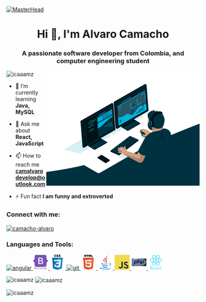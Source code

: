 [![MasterHead](https://camo.githubusercontent.com/4da399c3a8f66b662e6c7c2ad787ce979082d31ab3270866174dd686b224ce34/68747470733a2f2f63646e2e61636f64657a2e696e2f77702d636f6e74656e742f75706c6f6164732f323031382f30352f42616e6e65722d696d6167652d342e706e67)](https://www.linkedin.com/in/alvaro-camacho-85a060221/)
<h1 align="center">Hi 👋, I'm Alvaro Camacho</h1>
<h3 align="center">A passionate software developer from Colombia, and computer engineering student</h3>
<img align="right" alt="Coding" width="400" src="https://raw.githubusercontent.com/vamseep36/vamseep36/main/social/code.gif">

<p align="left"> <img src="https://komarev.com/ghpvc/?username=icaaamz&label=Profile%20views&color=0e75b6&style=flat" alt="icaaamz" /> </p>

- 🌱 I’m currently learning **Java, MySQL**

- 💬 Ask me about **React, JavaScript**

- 📫 How to reach me **camalvarodevelop@outlook.com**

- ⚡ Fun fact **I am funny and extroverted**

<h3 align="left">Connect with me:</h3>
<p align="left">
<a href="https://linkedin.com/in/camacho-alvaro" target="blank"><img align="center" src="https://raw.githubusercontent.com/rahuldkjain/github-profile-readme-generator/master/src/images/icons/Social/linked-in-alt.svg" alt="camacho-alvaro" height="30" width="40" /></a>
</p>

<h3 align="left">Languages and Tools:</h3>
<p align="left"> <a href="https://angular.io" target="_blank" rel="noreferrer"> <img src="https://angular.io/assets/images/logos/angular/angular.svg" alt="angular" width="40" height="40"/> </a> <a href="https://getbootstrap.com" target="_blank" rel="noreferrer"> <img src="https://raw.githubusercontent.com/devicons/devicon/master/icons/bootstrap/bootstrap-plain-wordmark.svg" alt="bootstrap" width="40" height="40"/> </a> <a href="https://www.w3schools.com/css/" target="_blank" rel="noreferrer"> <img src="https://raw.githubusercontent.com/devicons/devicon/master/icons/css3/css3-original-wordmark.svg" alt="css3" width="40" height="40"/> </a> <a href="https://git-scm.com/" target="_blank" rel="noreferrer"> <img src="https://www.vectorlogo.zone/logos/git-scm/git-scm-icon.svg" alt="git" width="40" height="40"/> </a> <a href="https://www.w3.org/html/" target="_blank" rel="noreferrer"> <img src="https://raw.githubusercontent.com/devicons/devicon/master/icons/html5/html5-original-wordmark.svg" alt="html5" width="40" height="40"/> </a> <a href="https://www.java.com" target="_blank" rel="noreferrer"> <img src="https://raw.githubusercontent.com/devicons/devicon/master/icons/java/java-original.svg" alt="java" width="40" height="40"/> </a> <a href="https://developer.mozilla.org/en-US/docs/Web/JavaScript" target="_blank" rel="noreferrer"> <img src="https://raw.githubusercontent.com/devicons/devicon/master/icons/javascript/javascript-original.svg" alt="javascript" width="40" height="40"/> </a> <a href="https://www.php.net" target="_blank" rel="noreferrer"> <img src="https://raw.githubusercontent.com/devicons/devicon/master/icons/php/php-original.svg" alt="php" width="40" height="40"/> </a> <a href="https://reactjs.org/" target="_blank" rel="noreferrer"> <img src="https://raw.githubusercontent.com/devicons/devicon/master/icons/react/react-original-wordmark.svg" alt="react" width="40" height="40"/> </a> </p>

<p><img align="left" src="https://github-readme-stats.vercel.app/api/top-langs?username=icaaamz&show_icons=true&locale=en&layout=compact" alt="icaaamz" /></p>

<p>&nbsp;<img align="center" src="https://github-readme-stats.vercel.app/api?username=icaaamz&show_icons=true&locale=en" alt="icaaamz" /></p>

<p><img align="center" src="https://github-readme-streak-stats.herokuapp.com/?user=icaaamz&" alt="icaaamz" /></p>
